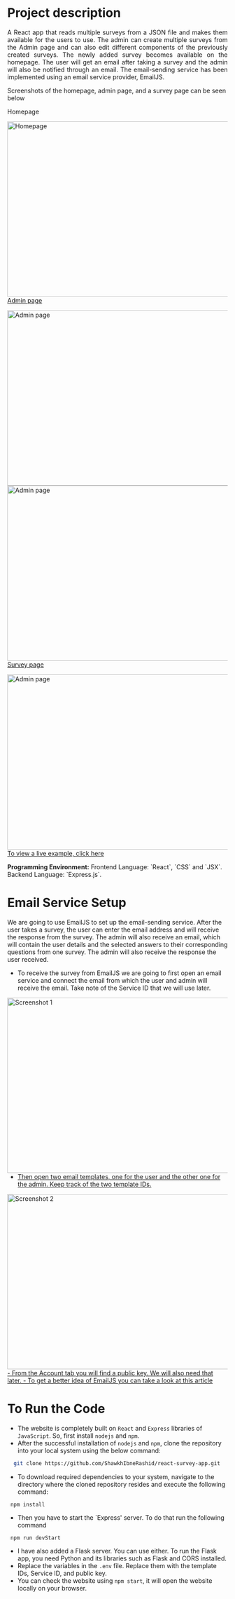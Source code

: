 # Project description
<p align="justify">A React app that reads multiple surveys from a JSON file and makes them available for the users to use. The admin can create multiple surveys from the Admin page and can also edit different components of the previously created surveys. The newly added survey becomes available on the homepage. The user will get an email after taking a survey and the admin will also be notified through an email. The email-sending service has been implemented using an email service provider, EmailJS. </p><p>Screenshots of the homepage, admin page, and a survey page can be seen below</p>
<p>Homepage</p> 
<a href="https://github.com/ShawkhIbneRashid/react-survey-app/assets/38233390/ce6484c4-0fef-4a17-b34a-5f0330d11dd7"><img src="https://github.com/ShawkhIbneRashid/react-survey-app/assets/38233390/ce6484c4-0fef-4a17-b34a-5f0330d11dd7" style="width: 600px; height: 400px; float: left" title="Homepage" />
<p>Admin page</p> 
<a href="https://github.com/ShawkhIbneRashid/react-survey-app/assets/38233390/b2004c9e-6a32-462f-8422-c3b8ce2c2fcc"><img src="https://github.com/ShawkhIbneRashid/react-survey-app/assets/38233390/b2004c9e-6a32-462f-8422-c3b8ce2c2fcc" style="width: 600px; height: 400px; float: left" title="Admin page" />

<a href="https://github.com/ShawkhIbneRashid/react-survey-app/assets/38233390/22b3e7e1-bd6d-4390-a0c3-4029a57c56c0"><img src="https://github.com/ShawkhIbneRashid/react-survey-app/assets/38233390/22b3e7e1-bd6d-4390-a0c3-4029a57c56c0" style="width: 600px; height: 400px; float: left" title="Admin page" />
<p>Survey page</p> 
<a href="https://github.com/ShawkhIbneRashid/react-survey-app/assets/38233390/bdc13264-c067-4e3f-9a86-4a8d5213d521"><img src="https://github.com/ShawkhIbneRashid/react-survey-app/assets/38233390/bdc13264-c067-4e3f-9a86-4a8d5213d521" style="width: 600px; height: 400px; float: left" title="Admin page" />
<p></p>
To view a live example, <a href="https://survey-ck-67305.web.app/">click here</a>
<p></p>
<b>Programming Environment:</b> Frontend Language: `React`, `CSS` and `JSX`. Backend Language: `Express.js`.

# Email Service Setup

We are going to use EmailJS to set up the email-sending service. After the user takes a survey, the user can enter the email address and will receive the response from the survey. The admin will also receive an email, which will contain the user details and the selected answers to their corresponding questions from one survey. The admin will also receive the response the user received.

- To receive the survey from EmailJS we are going to first open an email service and connect the email from which the user and admin will receive the email. Take note of the Service ID that we will use later.
<p></p>
 <a href="https://github.com/ShawkhIbneRashid/react-survey-app/assets/38233390/91e497c1-2262-455a-87da-1a41ce4b8d3c"><img src="https://github.com/ShawkhIbneRashid/react-survey-app/assets/38233390/91e497c1-2262-455a-87da-1a41ce4b8d3c" style="width: 600px; height: 400px; float: left" title="Screenshot 1" />

- Then open two email templates, one for the user and the other one for the admin. Keep track of the two template IDs.
<p></p>
 <a href="https://github.com/ShawkhIbneRashid/react-survey-app/assets/38233390/27954efa-101a-4741-96bd-e6caa6196e03"><img src="https://github.com/ShawkhIbneRashid/react-survey-app/assets/38233390/27954efa-101a-4741-96bd-e6caa6196e03" style="width: 600px; height: 400px; float: left" title="Screenshot 2" />
<p></p>
- From the Account tab you will find a public key. We will also need that later.
- To get a better idea of EmailJS you can take a look at this <a href="https://blog.openreplay.com/sending-emails-from-react-with-emailjs/">article</a>

#  To Run the Code

- The website is completely built on `React` and `Express` libraries of `JavaScript`. So, first install `nodejs` and `npm`. 
- After the successful installation of `nodejs` and `npm`, clone the repository into your local system using the below command:
 ```bash
   git clone https://github.com/ShawkhIbneRashid/react-survey-app.git
  ``` 
- To download required dependencies to your system, navigate to the directory where the cloned repository resides and execute the following command:
 ```node
  npm install
  ```
- Then you have to start the `Express' server. To do that run the following command
 ```node
  npm run devStart
  ```
- I have also added a Flask server. You can use either. To run the Flask app, you need Python and its libraries such as Flask and CORS installed. 
- Replace the variables in the `.env` file. Replace them with the template IDs, Service ID, and public key.
- You can check the website using `npm start`, it will open the website locally on your browser.
